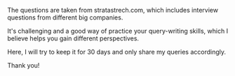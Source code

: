The questions are taken from stratastrech.com, which includes interview questions from different big companies.

It's challenging and a good way of practice your query-writing skills, which I believe helps you gain different perspectives.

Here, I will try to keep it for 30 days and only share my queries accordingly.

Thank you!
